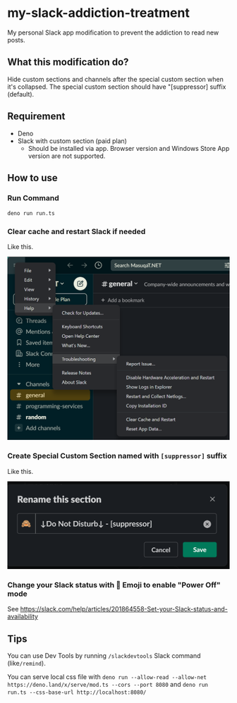 # my-slack-addiction-treatment

My personal Slack app modification to prevent the addiction to read new posts.

## What this modification do?

Hide custom sections and channels after the special custom section when it's collapsed. The special custom section should have "[suppressor] suffix (default).

## Requirement

* Deno
* Slack with custom section (paid plan)
    * Should be installed via app. Browser version and Windows Store App version are not supported.

## How to use

### Run Command

```sh
deno run run.ts
```

### Clear cache and restart Slack if needed

Like this.

![Show how to restart Slack](https://raw.githubusercontent.com/occar421/my-slack-addiction-treatment/main/restart.png)

### Create Special Custom Section named with `[suppressor]` suffix

Like this.

![Show how to change section name in Slack](https://raw.githubusercontent.com/occar421/my-slack-addiction-treatment/main/section-name.png)

### Change your Slack status with 📴 Emoji to enable "Power Off" mode

See https://slack.com/help/articles/201864558-Set-your-Slack-status-and-availability

## Tips

You can use Dev Tools by running `/slackdevtools` Slack command (like`/remind`).

You can serve local css file with `deno run --allow-read --allow-net https://deno.land/x/serve/mod.ts --cors --port 8080` and `deno run run.ts --css-base-url http://localhost:8080/`
